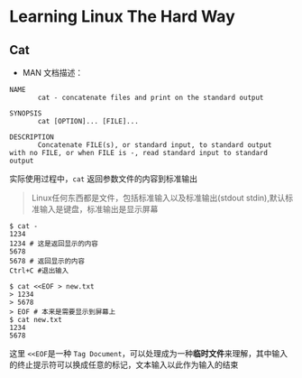 # Learning Linux The Hard Way

## Cat
- MAN 文档描述：
```(shell)
NAME
       cat - concatenate files and print on the standard output

SYNOPSIS
       cat [OPTION]... [FILE]...

DESCRIPTION
       Concatenate FILE(s), or standard input, to standard output
with no FILE, or when FILE is -, read standard input to standard output
```
实际使用过程中，```cat``` 返回参数文件的内容到标准输出

> Linux任何东西都是文件，包括标准输入以及标准输出(stdout stdin),默认标准输入是键盘，标准输出是显示屏幕

```(shell)
$ cat -
1234
1234 # 这是返回显示的内容
5678 
5678 # 返回显示的内容
Ctrl+C #退出输入
```
```(shell)
$ cat <<EOF > new.txt
> 1234
> 5678
> EOF # 本来是需要显示到屏幕上
$ cat new.txt
1234
5678
```
这里 ```<<EOF```是一种 ```Tag Document```，可以处理成为一种**临时文件**来理解，其中输入的终止提示符可以换成任意的标记，文本输入以此作为输入的结束

